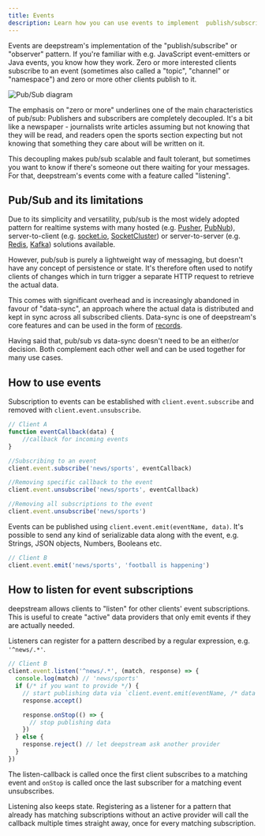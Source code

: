 ```yaml
---
title: Events
description: Learn how you can use events to implement  publish/subscribe and decouple your logic
---
```


Events are deepstream's implementation of the "publish/subscribe" or "observer" pattern. If you're familiar with e.g. JavaScript event-emitters or Java events, you know how they work. Zero or more interested clients subscribe to an event (sometimes also called a "topic", "channel" or "namespace") and zero or more other clients publish to it.

![Pub/Sub diagram](pubsub-diagram.png)

The emphasis on "zero or more" underlines one of the main characteristics of pub/sub: Publishers and subscribers are completely decoupled. It's a bit like a newspaper - journalists write articles assuming but not knowing that they will be read, and readers open the sports section expecting but not knowing that something they care about will be written on it.

This decoupling makes pub/sub scalable and fault tolerant, but sometimes you want to know if there's someone out there waiting for your messages. For that, deepstream's events come with a feature called "listening".

## Pub/Sub and its limitations
Due to its simplicity and versatility, pub/sub is the most widely adopted pattern for realtime systems with many hosted (e.g. [Pusher](https://pusher.com/), [PubNub](https://www.pubnub.com/)), server-to-client (e.g. [socket.io](http://socket.io/), [SocketCluster](http://socketcluster.io/#!/)) or server-to-server (e.g. [Redis](https://redis.io/topics/pubsub), [Kafka](http://kafka.apache.org/)) solutions available.

However, pub/sub is purely a lightweight way of messaging, but doesn't have any concept of persistence or state. It's therefore often used to notify clients of changes which in turn trigger a separate HTTP request to retrieve the actual data.

This comes with significant overhead and is increasingly abandoned in favour of "data-sync", an approach where the actual data is distributed and kept in sync across all subscribed clients. Data-sync is one of deepstream's core features and can be used in the form of [records](/tutorials/core/datasync/records/).

Having said that, pub/sub vs data-sync doesn't need to be an either/or decision. Both complement each other well and can be used together for many use cases.

## How to use events

Subscription to events can be established with `client.event.subscribe` and removed with `client.event.unsubscribe`.

```javascript
// Client A
function eventCallback(data) {
	//callback for incoming events
}

//Subscribing to an event
client.event.subscribe('news/sports', eventCallback)

//Removing specific callback to the event
client.event.unsubscribe('news/sports', eventCallback)

//Removing all subscriptions to the event
client.event.unsubscribe('news/sports')
```

Events can be published using `client.event.emit(eventName, data)`. It's possible to send any kind of serializable data along with the event, e.g. Strings, JSON objects, Numbers, Booleans etc.

```javascript
// Client B
client.event.emit('news/sports', 'football is happening')
```

## How to listen for event subscriptions
deepstream allows clients to "listen" for other clients' event subscriptions. This is useful to create "active" data providers that only emit events if they are actually needed.

Listeners can register for a pattern described by a regular expression, e.g. `'^news/.*'`.

```javascript
// Client B
client.event.listen('^news/.*', (match, response) => {
  console.log(match) // 'news/sports'
  if (/* if you want to provide */) {
    // start publishing data via `client.event.emit(eventName, /* data */)`
    response.accept()

    response.onStop(() => {
      // stop publishing data
    })
  } else {
    response.reject() // let deepstream ask another provider
  }
})
```

The listen-callback is called once the first client subscribes to a matching event and `onStop` is called once the last subscriber for a matching event unsubscribes.

Listening also keeps state. Registering as a listener for a pattern that already has matching subscriptions without an active provider will call the callback multiple times straight away, once for every matching subscription.
